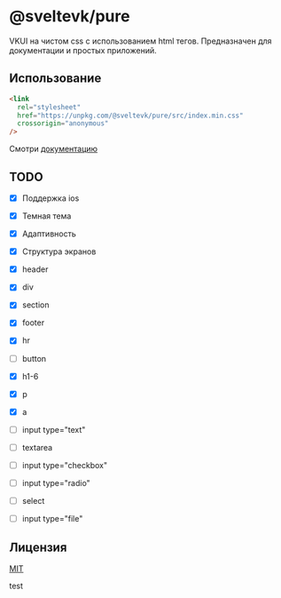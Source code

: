 # @sveltevk/pure

VKUI на чистом css с использованием html тегов.
Предназначен для документации и простых приложений.

## Использование

```html
<link
  rel="stylesheet"
  href="https://unpkg.com/@sveltevk/pure/src/index.min.css"
  crossorigin="anonymous"
/>
```

Смотри [документацию](https://sveltevk.github.io/pure)

## TODO

- [x] Поддержка ios
- [x] Темная тема
- [x] Адаптивность
- [x] Структура экранов

- [x] header
- [x] div
- [x] section
- [x] footer
- [x] hr
- [ ] button

- [x] h1-6
- [x] p
- [x] a

- [ ] input type="text"
- [ ] textarea
- [ ] input type="checkbox"
- [ ] input type="radio"
- [ ] select
- [ ] input type="file"

## Лицензия

[MIT](LICENSE)

test
